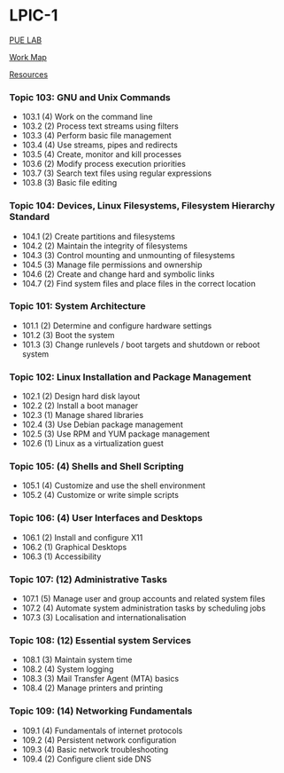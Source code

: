 # LPIC-1


[PUE LAB](https://labs.pue.es)

[Work Map](https://github.com/edtasixm01/LPIC-1/blob/main/WorkMap.md)

[Resources](https://github.com/edtasixm01/LPIC-1/blob/main/Resources.md)



### Topic 103: GNU and Unix Commands

 * 103.1 (4) Work on the command line
 * 103.2 (2) Process text streams using filters
 * 103.3 (4) Perform basic file management
 * 103.4 (4) Use streams, pipes and redirects
 * 103.5 (4) Create, monitor and kill processes
 * 103.6 (2) Modify process execution priorities
 * 103.7 (3) Search text files using regular expressions
 * 103.8 (3) Basic file editing


### Topic 104: Devices, Linux Filesystems, Filesystem Hierarchy Standard

 * 104.1 (2) Create partitions and filesystems
 * 104.2 (2) Maintain the integrity of filesystems
 * 104.3 (3) Control mounting and unmounting of filesystems
 * 104.5 (3) Manage file permissions and ownership
 * 104.6 (2) Create and change hard and symbolic links
 * 104.7 (2) Find system files and place files in the correct location


### Topic 101: System Architecture

 * 101.1 (2) Determine and configure hardware settings
 * 101.2 (3) Boot the system
 * 101.3 (3) Change runlevels / boot targets and shutdown or reboot system


### Topic 102: Linux Installation and Package Management

 * 102.1 (2) Design hard disk layout
 * 102.2 (2) Install a boot manager
 * 102.3 (1) Manage shared libraries
 * 102.4 (3) Use Debian package management
 * 102.5 (3) Use RPM and YUM package management
 * 102.6 (1) Linux as a virtualization guest


### Topic 105: (4) Shells and Shell Scripting

 * 105.1 (4) Customize and use the shell environment
 * 105.2 (4) Customize or write simple scripts


### Topic 106: (4) User Interfaces and Desktops

  * 106.1 (2) Install and configure X11
  * 106.2 (1) Graphical Desktops
  * 106.3 (1) Accessibility


### Topic 107: (12) Administrative Tasks

 * 107.1 (5) Manage user and group accounts and related system files
 * 107.2 (4) Automate system administration tasks by scheduling jobs
 * 107.3 (3) Localisation and internationalisation


### Topic 108: (12) Essential system Services

 * 108.1 (3) Maintain system time
 * 108.2 (4) System logging
 * 108.3 (3) Mail Transfer Agent (MTA) basics
 * 108.4 (2) Manage printers and printing


### Topic 109: (14) Networking Fundamentals

 * 109.1 (4) Fundamentals of internet protocols
 * 109.2 (4) Persistent network configuration
 * 109.3 (4) Basic network troubleshooting
 * 109.4 (2) Configure client side DNS


